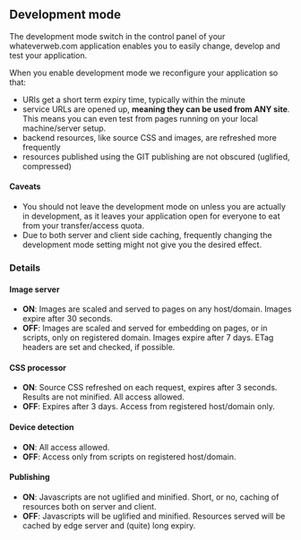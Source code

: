 ## Development mode

The development mode switch in the control panel of your whateverweb.com application enables you to easily change, develop and test your application.

When you enable development mode we reconfigure your application so that:
* URIs get a short term expiry time, typically within the minute
* service URLs are opened up, **meaning they can be used from ANY site**. This means you can even test from pages running on your local machine/server setup.
* backend resources, like source CSS and images, are refreshed more frequently
* resources published using the GIT publishing are not obscured (uglified, compressed)

#### Caveats

* You should not leave the development mode on unless you are actually in development, as it leaves your application open for everyone to eat from your transfer/access quota.
* Due to both server and client side caching, frequently changing the development mode setting might not give you the desired effect.


### Details

#### Image server

* **ON**: Images are scaled and served to pages on any host/domain. Images expire after 30 seconds.
* **OFF**: Images are scaled and served for embedding on pages, or in scripts, only on registered domain. Images expire after 7 days. ETag headers are set and checked, if possible.


#### CSS processor

* **ON**: Source CSS refreshed on each request, expires after 3 seconds. Results are not minified. All access allowed.
* **OFF**: Expires after 3 days. Access from registered host/domain only.

#### Device detection

* **ON**: All access allowed.
* **OFF**: Access only from scripts on registered host/domain.

#### Publishing

* **ON**: Javascripts are not uglified and minified. Short, or no, caching of resources both on server and client.
* **OFF**: Javascripts will be uglified and minified. Resources served will be cached by edge server and (quite) long expiry.



